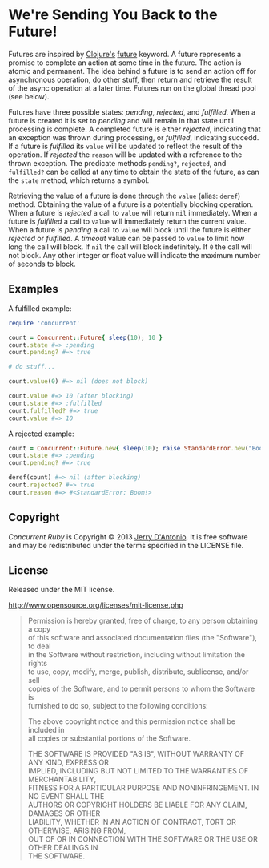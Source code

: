# We're Sending You Back to the Future!

Futures are inspired by [Clojure's](http://clojure.org/) [future](http://clojuredocs.org/clojure_core/clojure.core/future) keyword.
A future represents a promise to complete an action at some time in the future. The action is atomic and permanent.
The idea behind a future is to send an action off for asynchronous operation, do other stuff, then return and
retrieve the result of the async operation at a later time. Futures run on the global thread pool (see below).

Futures have three possible states: *pending*, *rejected*, and *fulfilled*. When a future is created it is set
to *pending* and will remain in that state until processing is complete. A completed future is either *rejected*,
indicating that an exception was thrown during processing, or *fulfilled*, indicating succedd. If a future is
*fulfilled* its `value` will be updated to reflect the result of the operation. If *rejected* the `reason` will
be updated with a reference to the thrown exception. The predicate methods `pending?`, `rejected`, and `fulfilled?`
can be called at any time to obtain the state of the future, as can the `state` method, which returns a symbol.

Retrieving the value of a future is done through the `value` (alias: `deref`) method. Obtaining the value of
a future is a potentially blocking operation. When a future is *rejected* a call to `value` will return `nil`
immediately. When a future is *fulfilled* a call to `value` will immediately return the current value.
When a future is *pending* a call to `value` will block until the future is either *rejected* or *fulfilled*.
A *timeout* value can be passed to `value` to limit how long the call will block. If `nil` the call will
block indefinitely. If `0` the call will not block. Any other integer or float value will indicate the
maximum number of seconds to block.

## Examples

A fulfilled example:

```ruby
require 'concurrent'

count = Concurrent::Future{ sleep(10); 10 }
count.state #=> :pending
count.pending? #=> true

# do stuff...

count.value(0) #=> nil (does not block)

count.value #=> 10 (after blocking)
count.state #=> :fulfilled
count.fulfilled? #=> true
count.value #=> 10
```

A rejected example:

```ruby
count = Concurrent::Future.new{ sleep(10); raise StandardError.new("Boom!") }
count.state #=> :pending
count.pending? #=> true

deref(count) #=> nil (after blocking)
count.rejected? #=> true
count.reason #=> #<StandardError: Boom!> 
```

## Copyright

*Concurrent Ruby* is Copyright &copy; 2013 [Jerry D'Antonio](https://twitter.com/jerrydantonio).
It is free software and may be redistributed under the terms specified in the LICENSE file.

## License

Released under the MIT license.

http://www.opensource.org/licenses/mit-license.php  

> Permission is hereby granted, free of charge, to any person obtaining a copy  
> of this software and associated documentation files (the "Software"), to deal  
> in the Software without restriction, including without limitation the rights  
> to use, copy, modify, merge, publish, distribute, sublicense, and/or sell  
> copies of the Software, and to permit persons to whom the Software is  
> furnished to do so, subject to the following conditions:  
> 
> The above copyright notice and this permission notice shall be included in  
> all copies or substantial portions of the Software.  
> 
> THE SOFTWARE IS PROVIDED "AS IS", WITHOUT WARRANTY OF ANY KIND, EXPRESS OR  
> IMPLIED, INCLUDING BUT NOT LIMITED TO THE WARRANTIES OF MERCHANTABILITY,  
> FITNESS FOR A PARTICULAR PURPOSE AND NONINFRINGEMENT. IN NO EVENT SHALL THE  
> AUTHORS OR COPYRIGHT HOLDERS BE LIABLE FOR ANY CLAIM, DAMAGES OR OTHER  
> LIABILITY, WHETHER IN AN ACTION OF CONTRACT, TORT OR OTHERWISE, ARISING FROM,  
> OUT OF OR IN CONNECTION WITH THE SOFTWARE OR THE USE OR OTHER DEALINGS IN  
> THE SOFTWARE.  
